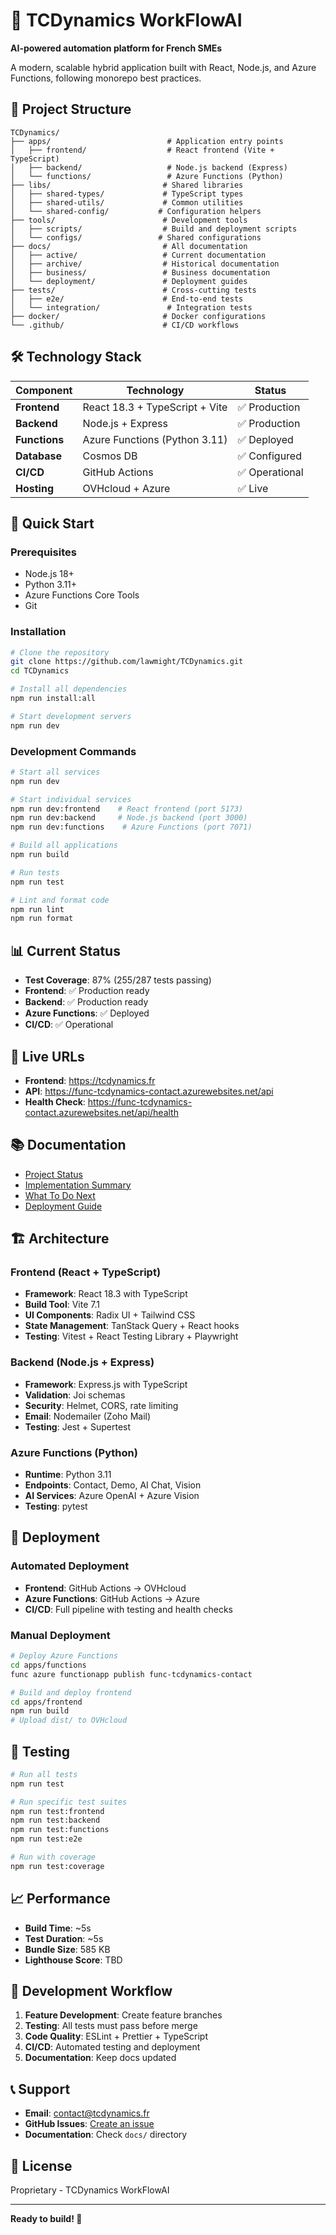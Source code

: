 # 🚀 TCDynamics WorkFlowAI

**AI-powered automation platform for French SMEs**

A modern, scalable hybrid application built with React, Node.js, and Azure Functions, following monorepo best practices.

## 📁 Project Structure

```
TCDynamics/
├── apps/                          # Application entry points
│   ├── frontend/                  # React frontend (Vite + TypeScript)
│   ├── backend/                   # Node.js backend (Express)
│   └── functions/                 # Azure Functions (Python)
├── libs/                         # Shared libraries
│   ├── shared-types/             # TypeScript types
│   ├── shared-utils/             # Common utilities
│   └── shared-config/           # Configuration helpers
├── tools/                        # Development tools
│   ├── scripts/                  # Build and deployment scripts
│   └── configs/                 # Shared configurations
├── docs/                         # All documentation
│   ├── active/                   # Current documentation
│   ├── archive/                  # Historical documentation
│   ├── business/                 # Business documentation
│   └── deployment/               # Deployment guides
├── tests/                        # Cross-cutting tests
│   ├── e2e/                      # End-to-end tests
│   └── integration/               # Integration tests
├── docker/                       # Docker configurations
└── .github/                      # CI/CD workflows
```

## 🛠️ Technology Stack

| Component     | Technology                     | Status         |
| ------------- | ------------------------------ | -------------- |
| **Frontend**  | React 18.3 + TypeScript + Vite | ✅ Production  |
| **Backend**   | Node.js + Express              | ✅ Production  |
| **Functions** | Azure Functions (Python 3.11)  | ✅ Deployed    |
| **Database**  | Cosmos DB                      | ✅ Configured  |
| **CI/CD**     | GitHub Actions                 | ✅ Operational |
| **Hosting**   | OVHcloud + Azure               | ✅ Live        |

## 🚀 Quick Start

### Prerequisites

- Node.js 18+
- Python 3.11+
- Azure Functions Core Tools
- Git

### Installation

```bash
# Clone the repository
git clone https://github.com/lawmight/TCDynamics.git
cd TCDynamics

# Install all dependencies
npm run install:all

# Start development servers
npm run dev
```

### Development Commands

```bash
# Start all services
npm run dev

# Start individual services
npm run dev:frontend    # React frontend (port 5173)
npm run dev:backend     # Node.js backend (port 3000)
npm run dev:functions    # Azure Functions (port 7071)

# Build all applications
npm run build

# Run tests
npm run test

# Lint and format code
npm run lint
npm run format
```

## 📊 Current Status

- **Test Coverage**: 87% (255/287 tests passing)
- **Frontend**: ✅ Production ready
- **Backend**: ✅ Production ready
- **Azure Functions**: ✅ Deployed
- **CI/CD**: ✅ Operational

## 🔗 Live URLs

- **Frontend**: https://tcdynamics.fr
- **API**: https://func-tcdynamics-contact.azurewebsites.net/api
- **Health Check**: https://func-tcdynamics-contact.azurewebsites.net/api/health

## 📚 Documentation

- [Project Status](docs/active/PROJECT_STATUS.md)
- [Implementation Summary](docs/active/IMPLEMENTATION_SUMMARY.md)
- [What To Do Next](docs/active/WHAT_TO_DO_NEXT.md)
- [Deployment Guide](docs/deployment/)

## 🏗️ Architecture

### Frontend (React + TypeScript)

- **Framework**: React 18.3 with TypeScript
- **Build Tool**: Vite 7.1
- **UI Components**: Radix UI + Tailwind CSS
- **State Management**: TanStack Query + React hooks
- **Testing**: Vitest + React Testing Library + Playwright

### Backend (Node.js + Express)

- **Framework**: Express.js with TypeScript
- **Validation**: Joi schemas
- **Security**: Helmet, CORS, rate limiting
- **Email**: Nodemailer (Zoho Mail)
- **Testing**: Jest + Supertest

### Azure Functions (Python)

- **Runtime**: Python 3.11
- **Endpoints**: Contact, Demo, AI Chat, Vision
- **AI Services**: Azure OpenAI + Azure Vision
- **Testing**: pytest

## 🚀 Deployment

### Automated Deployment

- **Frontend**: GitHub Actions → OVHcloud
- **Azure Functions**: GitHub Actions → Azure
- **CI/CD**: Full pipeline with testing and health checks

### Manual Deployment

```bash
# Deploy Azure Functions
cd apps/functions
func azure functionapp publish func-tcdynamics-contact

# Build and deploy frontend
cd apps/frontend
npm run build
# Upload dist/ to OVHcloud
```

## 🧪 Testing

```bash
# Run all tests
npm run test

# Run specific test suites
npm run test:frontend
npm run test:backend
npm run test:functions
npm run test:e2e

# Run with coverage
npm run test:coverage
```

## 📈 Performance

- **Build Time**: ~5s
- **Test Duration**: ~5s
- **Bundle Size**: 585 KB
- **Lighthouse Score**: TBD

## 🔧 Development Workflow

1. **Feature Development**: Create feature branches
2. **Testing**: All tests must pass before merge
3. **Code Quality**: ESLint + Prettier + TypeScript
4. **CI/CD**: Automated testing and deployment
5. **Documentation**: Keep docs updated

## 📞 Support

- **Email**: contact@tcdynamics.fr
- **GitHub Issues**: [Create an issue](https://github.com/lawmight/TCDynamics/issues)
- **Documentation**: Check `docs/` directory

## 📄 License

Proprietary - TCDynamics WorkFlowAI

---

**Ready to build! 🚀**
